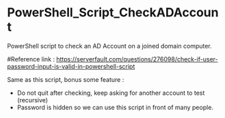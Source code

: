 # PowerShell_Script_CheckADAccount
PowerShell script to check an AD Account on a joined domain computer.

#Reference link : https://serverfault.com/questions/276098/check-if-user-password-input-is-valid-in-powershell-script

Same as this script, bonus some feature :
- Do not quit after checking, keep asking for another account to test (recursive)
- Password is hidden so we can use this script in front of many people.

